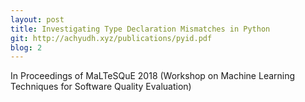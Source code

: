 ```yaml
---
layout: post
title: Investigating Type Declaration Mismatches in Python
git: http://achyudh.xyz/publications/pyid.pdf
blog: 2
---
```


In Proceedings of MaLTeSQuE 2018 (Workshop on Machine Learning Techniques for Software Quality Evaluation)